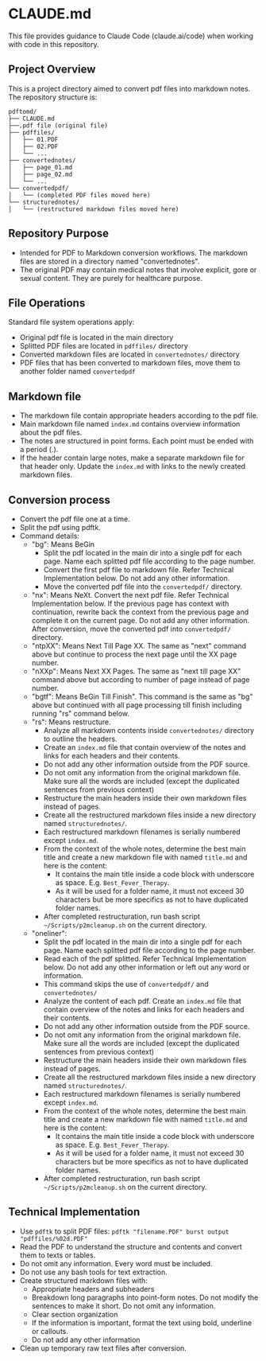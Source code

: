 # CLAUDE.md

This file provides guidance to Claude Code (claude.ai/code) when working with code in this repository.

## Project Overview

This is a project directory aimed to convert pdf files into markdown notes. The repository structure is:

```
pdftomd/
├── CLAUDE.md
├──.pdf file (original file)
├── pdffiles/
│   ├── 01.PDF
│   ├── 02.PDF
│   └── ...
├── convertednotes/
│   ├── page_01.md
│   ├── page_02.md
│   └── ...
└── convertedpdf/
│   └── (completed PDF files moved here)
└── structurednotes/
│   └── (restructured markdown files moved here)
```

## Repository Purpose

- Intended for PDF to Markdown conversion workflows. The markdown files are stored in a directory named "convertednotes".
- The original PDF may contain medical notes that involve explicit, gore or sexual content. They are purely for healthcare purpose.

## File Operations

Standard file system operations apply:
- Original pdf file is located in the main directory
- Splitted PDF files are located in `pdffiles/` directory
- Converted markdown files are located in `convertednotes/` directory
- PDF files that has been converted to markdown files, move them to another folder named `convertedpdf`

## Markdown file
- The markdown file contain appropriate headers according to the pdf file.
- Main markdown file named `index.md` contains overview information about the pdf files. 
- The notes are structured in point forms. Each point must be ended with a period (.).
- If the header contain large notes, make a separate markdown file for that header only. Update the `index.md` with links to the newly created markdown files. 

## Conversion process
- Convert the pdf file one at a time. 
- Split the pdf using pdftk. 
- Command details:
	- "bg": Means BeGin
		- Split the pdf located in the main dir into a single pdf for each page. Name each splitted pdf file according to the page number. 
		- Convert the first pdf file to markdown file. Refer Technical Implementation below. Do not add any other information.
		- Move the converted pdf file into the `convertedpdf/` directory.
	- "nx": Means NeXt. Convert the next pdf file. Refer Technical Implementation below. If the previous page has context with continuation, rewrite back the context from the previous page and complete it on the current page. Do not add any other information. After conversion, move the converted pdf into `convertedpdf/` directory.
	- "ntpXX": Means Next Till Page XX. The same as "next" command above but continue to process the next page until the XX page number.
	- "nXXp": Means Next XX Pages. The same as "next till page XX" command above but according to number of page instead of page number.
	- "bgtf": Means BeGin Till Finish". This command is the same as "bg" above but continued with all page processing till finish including running "rs" command below.
	- "rs": Means restructure.
		- Analyze all markdown contents inside `convertednotes/` directory to outline the headers.
		- Create an `index.md` file that contain overview of the notes and links for each headers and their contents.
		- Do not add any other information outside from the PDF source.
		- Do not omit any information from the original markdown file. Make sure all the words are included (except the duplicated sentences from previous context)
		- Restructure the main headers inside their own markdown files instead of pages.
		- Create all the restructured markdown files inside a new directory named `structurednotes/`.
		- Each restructured markdown filenames is serially numbered except `index.md`.
		- From the context of the whole notes, determine the best main title and create a new markdown file with named `title.md` and here is the content:
			- It contains the main title inside a code block with underscore as space. E.g. ```Best_Fever_Therapy```.
			- As it will be used for a folder name, it must not exceed 30 characters but be more specifics as not to have duplicated folder names.
		- After completed restructuration, run bash script `~/Scripts/p2mcleanup.sh` on the current directory.
	- "oneliner":
		- Split the pdf located in the main dir into a single pdf for each page. Name each splitted pdf file according to the page number.
		- Read each of the pdf splitted. Refer Technical Implementation below. Do not add any other information or left out any word or information.
		- This command skips the use of `convertedpdf/` and `convertednotes/`
		- Analyze the content of each pdf. Create an `index.md` file that contain overview of the notes and links for each headers and their contents.
		- Do not add any other information outside from the PDF source.
		- Do not omit any information from the original markdown file. Make sure all the words are included (except the duplicated sentences from previous context)
		- Restructure the main headers inside their own markdown files instead of pages.
		- Create all the restructured markdown files inside a new directory named `structurednotes/`.
		- Each restructured markdown filenames is serially numbered except `index.md`.
		- From the context of the whole notes, determine the best main title and create a new markdown file with named `title.md` and here is the content:
			- It contains the main title inside a code block with underscore as space. E.g. ```Best_Fever_Therapy```.
			- As it will be used for a folder name, it must not exceed 30 characters but be more specifics as not to have duplicated folder names.
		- After completed restructuration, run bash script `~/Scripts/p2mcleanup.sh` on the current directory.

## Technical Implementation
- Use `pdftk` to split PDF files: `pdftk "filename.PDF" burst output "pdffiles/%02d.PDF"`
- Read the PDF to understand the structure and contents and convert them to texts or tables.
- Do not omit any information. Every word must be included.
- Do not use any bash tools for text extraction.
- Create structured markdown files with:
  - Appropriate headers and subheaders
  - Breakdown long paragraphs into point-form notes. Do not modify the sentences to make it short. Do not omit any information.
  - Clear section organization
  - If the information is important, format the text using bold, underline or callouts.
  - Do not add any other information
- Clean up temporary raw text files after conversion.